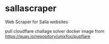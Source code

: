# sallascraper
Web Scraper for Salla websites

pull cloudflare challage solver docker image from https://quay.io/repository/unixfox/pupflare
